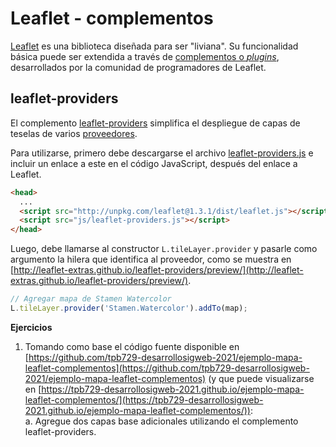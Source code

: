 # Leaflet - complementos
[Leaflet](https://leafletjs.com/) es una biblioteca diseñada para ser "liviana". Su funcionalidad básica puede ser extendida a través de [complementos o *plugins*](https://leafletjs.com/plugins.html), desarrollados por la comunidad de programadores de Leaflet.

## leaflet-providers
El complemento [leaflet-providers](https://github.com/leaflet-extras/leaflet-providers) simplifica el despliegue de capas de teselas de varios [proveedores](http://leaflet-extras.github.io/leaflet-providers/preview/).

Para utilizarse, primero debe descargarse el archivo [leaflet-providers.js](https://raw.githubusercontent.com/leaflet-extras/leaflet-providers/master/leaflet-providers.js) e incluir un enlace a este en el código JavaScript, después del enlace a Leaflet. 

```html
<head>
  ...
  <script src="http://unpkg.com/leaflet@1.3.1/dist/leaflet.js"></script>
  <script src="js/leaflet-providers.js"></script>
</head>
```

Luego, debe llamarse al constructor ```L.tileLayer.provider``` y pasarle como argumento la hilera que identifica al proveedor, como se muestra en [http://leaflet-extras.github.io/leaflet-providers/preview/](http://leaflet-extras.github.io/leaflet-providers/preview/).

```javascript
// Agregar mapa de Stamen Watercolor
L.tileLayer.provider('Stamen.Watercolor').addTo(map);
```

**Ejercicios**  
1. Tomando como base el código fuente disponible en [https://github.com/tpb729-desarrollosigweb-2021/ejemplo-mapa-leaflet-complementos](https://github.com/tpb729-desarrollosigweb-2021/ejemplo-mapa-leaflet-complementos) (y que puede visualizarse en [https://tpb729-desarrollosigweb-2021.github.io/ejemplo-mapa-leaflet-complementos/](https://tpb729-desarrollosigweb-2021.github.io/ejemplo-mapa-leaflet-complementos/)):  
  a. Agregue dos capas base adicionales utilizando el complemento leaflet-providers.
